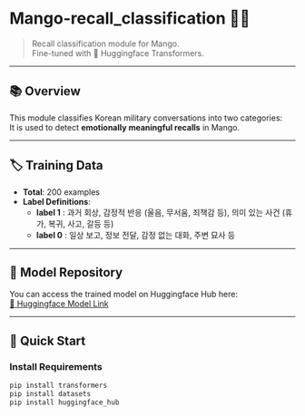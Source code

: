 # Mango-recall_classification 🥭🧡

> Recall classification module for Mango.  
> Fine-tuned with 🤗 Huggingface Transformers.

---

## 📚 Overview

This module classifies Korean military conversations into two categories:  
It is used to detect **emotionally meaningful recalls** in Mango.

---

## 🏷️ Training Data

- **Total**: 200 examples
- **Label Definitions**:
  - **label 1** : 과거 회상, 감정적 반응 (울음, 무서움, 죄책감 등), 의미 있는 사건 (휴가, 복귀, 사고, 갈등 등)
  - **label 0** : 일상 보고, 정보 전달, 감정 없는 대화, 주변 묘사 등

---

## 🔗 Model Repository

You can access the trained model on Huggingface Hub here:  
[🤗 Huggingface Model Link](https://huggingface.co/kjsbrian/mango-recall-classifier/tree/main)

---

## 🚀 Quick Start

### Install Requirements

```bash
pip install transformers
pip install datasets
pip install huggingface_hub
